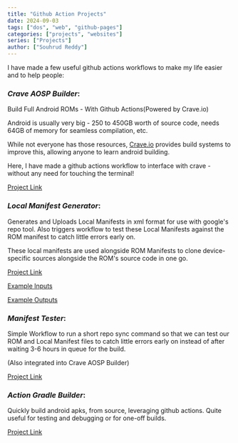 ```yaml
---
title: "Github Action Projects"
date: 2024-09-03
tags: ["dos", "web", "github-pages"]
categories: ["projects", "websites"]
series: ["Projects"]
author: ["Souhrud Reddy"]
---
```


I have made a few useful github actions workflows to make my life easier and to help people:

### *Crave AOSP Builder*: 

Build Full Android ROMs - With Github Actions(Powered by Crave.io)

Android is usually very big - 250 to 450GB worth of source code, needs 64GB of memory for seamless compilation, etc. 

While not everyone has those resources, [Crave.io](https://crave.io) provides build systems to improve this, allowing anyone to learn android building. 

Here, I have made a github actions workflow to interface with crave - without any need for touching the terminal!

[Project Link](https://github.com/sounddrill31/crave_aosp_builder)

### *Local Manifest Generator*:

Generates and Uploads Local Manifests in xml format for use with google's repo tool. Also triggers workflow to test these Local Manifests against the ROM manifest to catch little errors early on.

These local manifests are used alongside ROM Manifests to clone device-specific sources alongside the ROM's source code in one go.

[Project Link](https://github.com/sounddrill31/actions_generate_local_manifests)

[Example Inputs](https://github.com/sounddrill31/actions_generate_local_manifests/blob/edf2cea2b973c793ae71d51a1c6c9d4a6f43b6be/oxygen.txt)

[Example Outputs](https://github.com/sounddrill31/local_manifests_oxygen/blob/d9bb0dc29b01c826ac582ae87ba43daa629ccbd5/local_manifests.xml)

### *Manifest Tester*:

Simple Workflow to run a short repo sync command so that we can test our ROM and Local Manifest files to catch little errors early on instead of after waiting 3-6 hours in queue for the build. 

(Also integrated into Crave AOSP Builder)

[Project Link](https://github.com/sounddrill31/Manifest_Tester)

### *Action Gradle Builder*:

Quickly build android apks, from source, leveraging github actions. Quite useful for testing and debugging or for one-off builds.

[Project Link](https://github.com/sounddrill31/action-gradle-builder)

